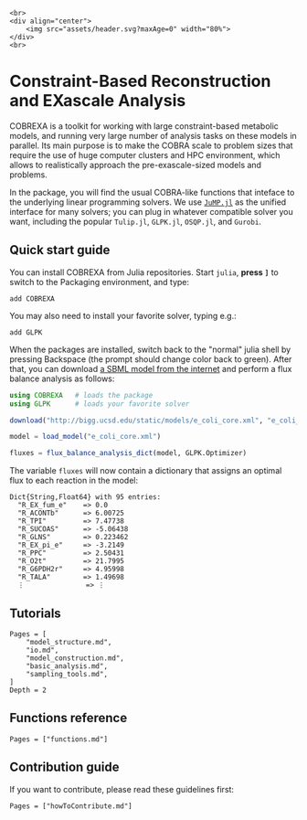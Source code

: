 ```@raw html
<br>
<div align="center">
    <img src="assets/header.svg?maxAge=0" width="80%">
</div>
<br>
```

# Constraint-Based Reconstruction and EXascale Analysis

COBREXA is a toolkit for working with large constraint-based metabolic models,
and running very large number of analysis tasks on these models in parallel.
Its main purpose is to make the COBRA scale to problem sizes that require the
use of huge computer clusters and HPC environment, which allows to
realistically approach the pre-exascale-sized models and problems.

In the package, you will find the usual COBRA-like functions that inteface to
the underlying linear programming solvers. We use
[`JuMP.jl`](https://github.com/jump-dev/JuMP.jl) as the unified interface for
many solvers; you can plug in whatever compatible solver you want, including
the popular `Tulip.jl`, `GLPK.jl`, `OSQP.jl`, and `Gurobi`.

## Quick start guide

You can install COBREXA from Julia repositories. Start `julia`, **press `]`** to
switch to the Packaging environment, and type:
```
add COBREXA
```

You may also need to install your favorite solver, typing e.g.:
```
add GLPK
```

When the packages are installed, switch back to the "normal" julia shell by
pressing Backspace (the prompt should change color back to green). After that,
you can download [a SBML model from the
internet](http://bigg.ucsd.edu/models/e_coli_core) and perform a
flux balance analysis as follows:

```julia
using COBREXA   # loads the package
using GLPK      # loads your favorite solver

download("http://bigg.ucsd.edu/static/models/e_coli_core.xml", "e_coli_core.xml")

model = load_model("e_coli_core.xml")

fluxes = flux_balance_analysis_dict(model, GLPK.Optimizer)
```

The variable `fluxes` will now contain a dictionary that assigns an optimal flux to each reaction in the model:
```
Dict{String,Float64} with 95 entries:
  "R_EX_fum_e"    => 0.0
  "R_ACONTb"      => 6.00725
  "R_TPI"         => 7.47738
  "R_SUCOAS"      => -5.06438
  "R_GLNS"        => 0.223462
  "R_EX_pi_e"     => -3.2149
  "R_PPC"         => 2.50431
  "R_O2t"         => 21.7995
  "R_G6PDH2r"     => 4.95998
  "R_TALA"        => 1.49698
  ⋮               => ⋮
```

## Tutorials

```@contents
Pages = [
    "model_structure.md",
    "io.md",
    "model_construction.md",
    "basic_analysis.md",
    "sampling_tools.md",
]
Depth = 2
```

## Functions reference

```@contents
Pages = ["functions.md"]
```

## Contribution guide

If you want to contribute, please read these guidelines first:

```@contents
Pages = ["howToContribute.md"]
```
